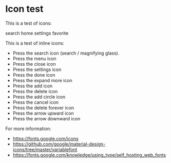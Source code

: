 # Icon test

This is a test of icons:

<span class="material-symbols-outlined">search</span>
<span class="material-symbols-outlined">home</span>
<span class="material-symbols-outlined">settings</span>
<span class="material-symbols-outlined">favorite</span>

This is a test of inline icons:
* Press the <span class="material-symbols-outlined inline-text">search</span> icon (search / magnifying glass).
* Press the <span class="material-symbols-outlined inline-text">menu</span> icon
* Press the <span class="material-symbols-outlined inline-text">close</span> icon
* Press the <span class="material-symbols-outlined inline-text">settings</span> icon
* Press the <span class="material-symbols-outlined inline-text">done</span> icon
* Press the <span class="material-symbols-outlined inline-text">expand more</span> icon
* Press the <span class="material-symbols-outlined inline-text">add</span> icon
* Press the <span class="material-symbols-outlined inline-text">delete</span> icon
* Press the <span class="material-symbols-outlined inline-text">add circle</span> icon
* Press the <span class="material-symbols-outlined inline-text">cancel</span> icon
* Press the <span class="material-symbols-outlined inline-text">delete forever</span> icon
* Press the <span class="material-symbols-outlined inline-text">arrow upward</span> icon
* Press the <span class="material-symbols-outlined inline-text">arrow downward</span> icon

For more information:

* <https://fonts.google.com/icons>
* <https://github.com/google/material-design-icons/tree/master/variablefont>
* <https://fonts.google.com/knowledge/using_type/self_hosting_web_fonts>
